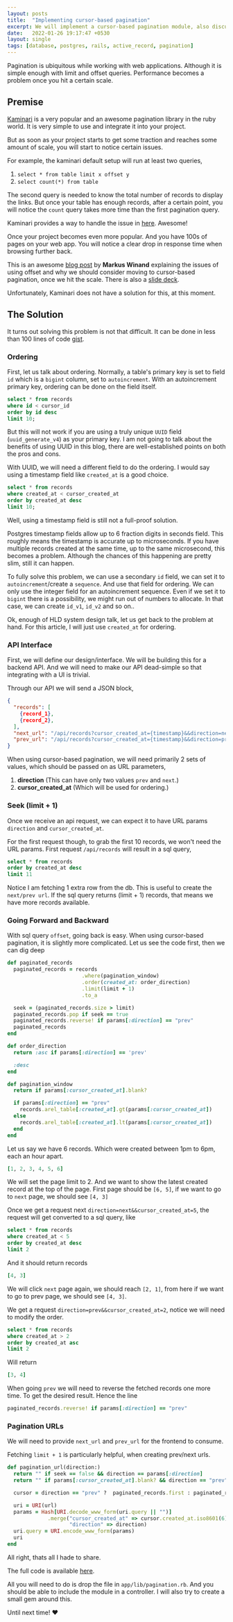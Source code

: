 ```yaml
---
layout: posts
title:  "Implementing cursor-based pagination"
excerpt: We will implement a cursor-based pagination module, also discuss about some gotchas for handling UUIDs
date:   2022-01-26 19:17:47 +0530
layout: single
tags: [database, postgres, rails, active_record, pagination]
---
```

Pagination is ubiquitous while working with web applications. Although it is simple enough with limit and offset queries. Performance becomes a problem once you hit a certain scale.

## Premise

[Kaminari](https://github.com/kaminari/kaminari) is a very popular and an awesome pagination library in the ruby world. It is very simple to use and integrate it into your project.

But as soon as your project starts to get some traction and reaches some amount of scale, you will start to notice certain issues.

For example, the kaminari default setup will run at least two queries,
1. `select * from table limit x offset y`
2. `select count(*) from table`

The second query is needed to know the total number of records to display the links. But once your table has enough records, after a certain point, you will notice the `count` query takes more time than the first pagination query.

Kaminari provides a way to handle the issue in [here](https://github.com/kaminari/kaminari#paginating-without-issuing-select-count-query). Awesome!

Once your project becomes even more popular. And you have 100s of pages on your web app. You will notice a clear drop in response time when browsing further back.

This is an awesome [blog post](https://use-the-index-luke.com/sql/partial-results/fetch-next-page) by **Markus Winand** explaining the issues of using offset and why we should consider moving to cursor-based pagination, once we hit the scale. There is also a [slide deck](https://use-the-index-luke.com/blog/2013-07/pagination-done-the-postgresql-way).

Unfortunately, Kaminari does not have a solution for this, at this moment.

## The Solution

It turns out solving this problem is not that difficult. It can be done in less than 100 lines of code [gist](https://gist.github.com/goromlagche/d2075bc8ad8fedd3a9930cd9f3c38ae4).

### Ordering

First, let us talk about ordering. Normally, a table's primary key is set to field `id` which is a `bigint` column, set to `autoincrement`. With an autoincrement primary key, ordering can be done on the field itself.

``` sql
select * from records
where id < cursor_id
order by id desc
limit 10;
```

But this will not work if you are using a truly unique `UUID` field (`uuid_generate_v4`) as your primary key. I am not going to talk about the benefits of using UUID in this blog, there are well-established points on both the pros and cons.

With UUID, we will need a different field to do the ordering. I would say using a timestamp field like `created_at` is a good choice.

``` sql
select * from records
where created_at < cursor_created_at
order by created_at desc
limit 10;
```

Well, using a timestamp field is still not a full-proof solution.

Postgres timestamp fields allow up to 6 fraction digits in seconds field. This roughly means the timestamp is accurate up to microseconds. If you have multiple records created at the same time, up to the same microsecond, this becomes a problem. Although the chances of this happening are pretty slim, still it can happen.

To fully solve this problem, we can use a secondary `id` field, we can set it to `autoincrement`/create a `sequence`. And use that field for ordering. We can only use the integer field for an autoincrement sequence. Even if we set it to `bigint` there is a possibility, we might run out of numbers to allocate. In that case, we can create `id_v1`, `id_v2` and so on..

Ok, enough of HLD system design talk, let us get back to the problem at hand. For this article, I will just use `created_at` for ordering.

### API Interface

First, we will define our design/interface. We will be building this for a backend API. And we will need to make our API dead-simple so that integrating with a UI is trivial.

Through our API we will send a JSON block,

``` json
{
  "records": [
    {record_1},
    {record_2},
  ],
  "next_url": "/api/records?cursor_created_at={timestamp}&&direction=next",
  "prev_url": "/api/records?cursor_created_at={timestamp}&&direction=prev"
}
```

When using cursor-based pagination, we will need primarily 2 sets of values, which should be passed on as URL parameters,
1. **direction** (This can have only two values `prev` and `next`.)
2. **cursor_created_at** (Which will be used for ordering.)

### Seek (limit + 1)

Once we receive an api request, we can expect it to have URL params `direction` and `cursor_created_at`.

For the first request though, to grab the first 10 records, we won't need the URL params. First request `/api/records` will result in a sql query,

``` sql
select * from records
order by created_at desc
limit 11
```

Notice I am fetching 1 extra row from the db. This is useful to create the `next/prev url`. If the sql query returns (limit + 1) records, that means we have more records available.

### Going Forward and Backward

With sql query `offset`, going back is easy. When using cursor-based pagination, it is slightly more complicated.
Let us see the code first, then we can dig deep

``` ruby
def paginated_records
  paginated_records = records
                        .where(pagination_window)
                        .order(created_at: order_direction)
                        .limit(limit + 1)
                        .to_a

  seek = (paginated_records.size > limit)
  paginated_records.pop if seek == true
  paginated_records.reverse! if params[:direction] == "prev"
  paginated_records
end

def order_direction
  return :asc if params[:direction] == 'prev'

  :desc
end

def pagination_window
  return if params[:cursor_created_at].blank?

  if params[:direction] == "prev"
    records.arel_table[:created_at].gt(params[:cursor_created_at])
  else
    records.arel_table[:created_at].lt(params[:cursor_created_at])
  end
end
```

Let us say we have 6 records. Which were created between 1pm to 6pm, each an hour apart.

``` ruby
[1, 2, 3, 4, 5, 6]
```

We will set the page limit to 2. And we want to show the latest created record at the top of the page.
First page should be `[6, 5]`, if we want to go to `next` page, we should see `[4, 3]`

Once we get a request next `direction=next&&cursor_created_at=5`, the request will get converted to a sql query, like

``` sql
select * from records
where created_at < 5
order by created_at desc
limit 2
```

And it should return records

``` ruby
[4, 3]
```

We will click `next` page again, we should reach `[2, 1]`, from here if we want to go to prev page, we should see `[4, 3]`.

We get a request `direction=prev&&cursor_created_at=2`, notice we will need to modify the order.

``` sql
select * from records
where created_at > 2
order by created_at asc
limit 2
```

Will return

``` ruby
[3, 4]
```

When going `prev` we will need to reverse the fetched records one more time. To get the desired result. Hence the line

``` ruby
paginated_records.reverse! if params[:direction] == "prev"
```

### Pagination URLs

We will need to provide `next_url` and `prev_url` for the frontend to consume.

Fetching `limit + 1` is particularly helpful, when creating prev/next urls.

``` ruby
def pagination_url(direction:)
  return "" if seek == false && direction == params[:direction]
  return "" if params[:cursor_created_at].blank? && direction == "prev" # first page

  cursor = direction == "prev" ?  paginated_records.first : paginated_records.last

  uri = URI(url)
  params = Hash[URI.decode_www_form(uri.query || "")]
             .merge("cursor_created_at" => cursor.created_at.iso8601(6), # PG default is 6
                    "direction" => direction)
  uri.query = URI.encode_www_form(params)
  uri
end
```


All right, thats all I hade to share.

The full code is available [here](https://gist.github.com/goromlagche/d2075bc8ad8fedd3a9930cd9f3c38ae4#file-pagination-rb).

All you will need to do is drop the file in `app/lib/pagination.rb`. And you should be able to include the module in a controller.
I will also try to create a small gem around this.

Until next time! :heart:
